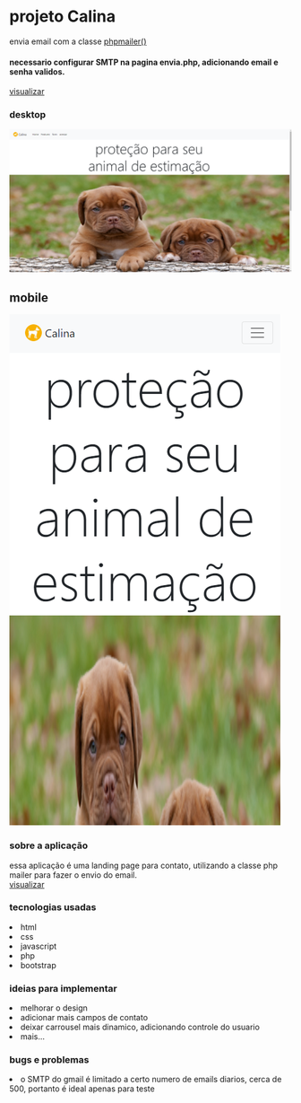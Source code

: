 # projeto Calina

envia email com a classe [phpmailer()](https://github.com/vilmar-moreira-souza/Calina/tree/master/mailer)

#### necessario configurar SMTP na pagina envia.php, adicionando email e senha validos.

[visualizar](https://vilmar-moreira-souza.github.io/Calina/)

<h3> desktop</h3>
<img src="./img/Captura0.png" width="auto" alt="print da tela">

## mobile

<img src="./img/Captura1.png" width="auto" alt="print da tela">

<h3>sobre a aplicação</h3>
<p>essa aplicação é uma landing page para contato, utilizando a classe php mailer para fazer o envio do email. <br> <a href="https://vilmar-moreira-souza.github.io/Calina/" target="blank">visualizar </a> <br>
   </p>
<h3> tecnologias usadas</h3>
  <li>html</li>
   <li>css</li>
  <li>javascript</li>
 <li>php</li> 
  <li>bootstrap</li>
<h3>ideias para implementar</h3>

 <li>melhorar o design</li>
<li> adicionar mais campos de contato </li>
<li> deixar carrousel mais dinamico, adicionando controle do usuario</li>
<li> mais...</li>

<h3>bugs e problemas</h3>

<li> o SMTP do gmail é limitado a certo numero de emails diarios, cerca de 500, portanto é ideal apenas para teste</li>
